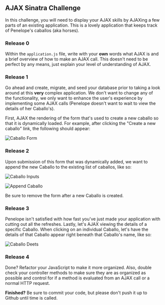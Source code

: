 ## AJAX Sinatra Challenge

In this challenge, you will need to display your AJAX skills by AJAXing a few parts of an existing application. This is a lovely application that keeps track of Penelope's caballos (aka horses).

### Release 0

Within the `application.js` file, write with your **own** words what AJAX is and a brief overview of how to make an AJAX call. This doesn't need to be perfect by any means, just explain your level of understanding of AJAX.

### Release 1

Go ahead and create, migrate, and seed your database prior to taking a look around at this **very** complex application. We don't want to change any of the functionality, we only want to enhance the user's experience by implementing some AJAX calls (Penelope doesn't want to wait to view the details of her Caballo's).

First, AJAX the rendering of the form that's used to create a new caballo so that it is dynamically loaded. For example, after clicking the "Create a new caballo" link, the following should appear:

![Caballo Form](http://i.imgur.com/NZbXAWJ.png)

### Release 2

Upon submission of this form that was dynamically added, we want to append the new Caballo to the existing list of caballos, like so:

![Caballo Inputs](http://i.imgur.com/2xVmYe0.png)

![Append Caballo](http://i.imgur.com/psXbO4N.png)

Be sure to remove the form after a new Caballo is created.

### Release 3

Penelope isn't satisfied with how fast you've just made your application with cutting out all the refreshes. Lastly, let's AJAX viewing the details of a specific Caballo. When clicking on an individual Caballo, let's have the details of that Caballo appear right beneath that Caballo's name, like so:

![Caballo Deets](http://i.imgur.com/8jO18Co.png)

### Release 4

Done? Refactor your JavaScript to make it more organized. Also, double check your controller methods to make sure they are as organized as possible and control for if a method is evaluated from an AJAX call or a normal HTTP request.

**Finished?** Be sure to commit your code, but please don't push it up to Github until time is called.








